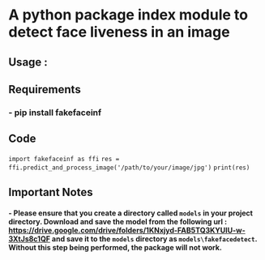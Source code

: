 # A python package index module to detect face liveness in an image

## Usage :
## Requirements
### - pip install fakefaceinf

## Code
`import fakefaceinf as ffi`
`res = ffi.predict_and_process_image('/path/to/your/image/jpg')`
`print(res)`


## Important Notes

#### - Please ensure that you create a directory called `models` in your project directory. Download and save the model from the following url : https://drive.google.com/drive/folders/1KNxjyd-FAB5TQ3KYUIU-w-3XtJs8c1QF and save it to the `models` directory as `models\fakefacedetect`. Without this step being performed, the package will not work.
